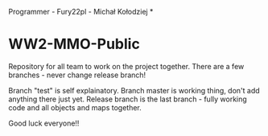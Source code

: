 ﻿Programmer - Fury22pl - Michał Kołodziej *

# WW2-MMO-Public
Repository for all team to work on the project together. There are a few branches - never change release branch!

Branch "test" is self explainatory. Branch master is working thing, don't add anything there just yet. Release branch is the last branch - fully
working code and all objects and maps together.

Good luck everyone!!
